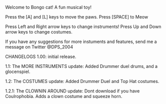 Welcome to Bongo cat! A fun musical toy!

Press the [A] and [L] keys to move the paws.
Press [SPACE] to Meow
 
Press Left and Right arrow keys to change instruments!
Press Up and Down arrow keys to change costumes.

If you have any suggestions for more instuments and features, send me a message on Twitter @DPS_2004





CHANGELOGS
1.00: initial release.

1.1: The MORE INSTRUMENTS update: Added Drummer duel drums, and a glocenspiel.

1.2: The COSTUMES update: Added Drummer Duel and Top Hat costumes.

1.2.1: The CLOWNIN AROUND update: Dont download if you have Coulrophobia. Adds a clown costume and squeeze horn.
